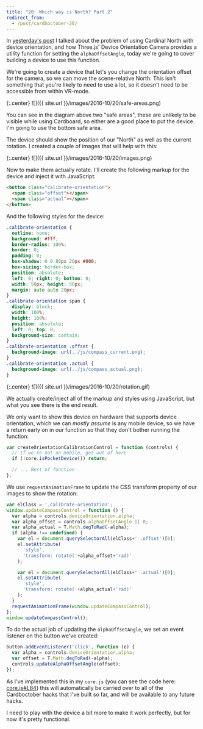 ```yaml
---
title: "20: Which way is North? Part 2"
redirect_from:
  - /post/cardboctober-20/
---
```


In [yesterday's post](/post/cardboctober-19) I talked about the problem of using Cardinal North with device orientation, and how Three.js' Device Orientation Camera provides a utility function for setting the `alphaOffsetAngle`, today we're going to cover building a device to use this function.

<!-- more -->

We're going to create a device that let's you change the orientation offset for the camera, so we can move the scene-relative North. This isn't something that you're likely to need to use a lot, so it doesn't need to be accessible from within VR-mode.

{:.center}
![]({{ site.url }}/images/2016-10/20/safe-areas.png)

You can see in the diagram above two "safe areas", these are unlikely to be visible while using Cardboard, so either are a good place to put the device. I'm going to use the bottom safe area.

The device should show the position of our "North" as well as the current rotation. I created a couple of images that will help with this:

{:.center}
![]({{ site.url }}/images/2016-10/20/images.png)

Now to make them actually rotate. I'll create the following markup for the device and inject it with JavaScript:

```html
<button class="calibrate-orientation">
  <span class="offset"></span>
  <span class="actual"></span>
</button>
```

And the following styles for the device:

```css
.calibrate-orientation {
  outline: none;
  background: #fff;
  border-radius: 100%;
  border: 0;
  padding: 0;
  box-shadow: 0 0 80px 20px #000;
  box-sizing: border-box;
  position: absolute;
  left: 0; right: 0; bottom: 0;
  width: 50px; height: 50px;
  margin: auto auto 20px;
}
.calibrate-orientation span {
  display: block;
  width: 100%;
  height: 100%;
  position: absolute;
  left: 0; top: 0;
  background-size: contain;
}
.calibrate-orientation .offset {
  background-image: url(../js/compass_current.png);
}
.calibrate-orientation .actual {
  background-image: url(../js/compass_actual.png);
}
```

{:.center}
![]({{ site.url }}/images/2016-10/20/rotation.gif)

We actually create/inject all of the markup and styles using JavaScript, but what you see there is the end result.

We only want to show this device on hardware that supports device orientation, which we can _mostly assume_ is any mobile device, so we have a return early on in our function so that they don't bother running the function:

```javascript
var createOrientationCalibrationControl = function (controls) {
  // If we're not on mobile, get out of here
  if (!core.isPocketDevice()) return;

  // ... Rest of function
};
```

We use `requestAnimationFrame` to update the CSS transform property of our images to show the rotation:

```javascript
var elClass = '.calibrate-orientation';
window.updateCompassControl = function () {
  var alpha = controls.deviceOrientation.alpha;
  var alpha_offset = controls.alphaOffsetAngle || 0;
  var alpha_actual = T.Math.degToRad(-alpha);
  if (alpha !== undefined) {
    var el = document.querySelectorAll(elClass+' .offset')[0];
    el.setAttribute(
      'style',
      'transform: rotate('+alpha_offset+'rad)'
    );

    var el = document.querySelectorAll(elClass+' .actual')[0];
    el.setAttribute(
      'style',
      'transform: rotate('+alpha_actual+'rad)'
    );
  }
  requestAnimationFrame(window.updateCompassControl);
};
window.updateCompassControl();
```

To do the actual job of updating the `alphaOffsetAngle`, we set an event listener on the button we've created:

```javascript
button.addEventListener('click', function (e) {
  var alpha = controls.deviceOrientation.alpha;
  var offset = T.Math.degToRad(-alpha);
  controls.updateAlphaOffsetAngle(offset);
});
```

As I've implemented this in my `core.js` (you can see the code here: [core.js#L84](https://github.com/cardboctober/max/blob/master/js/core.js#L84)) this will automatically be carried over to all of the Cardboctober hacks that I've built so far, and will be available to any future hacks.

I need to play with the device a bit more to make it work perfectly, but for now it's pretty functional.
